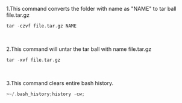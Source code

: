 1.This command converts the folder with name as "NAME" to  tar ball file.tar.gz
```C
tar -czvf file.tar.gz NAME
```
<br>

2.This command will untar the tar ball with name file.tar.gz
```C
tar -xvf file.tar.gz 
```
<br>

3.This command clears entire bash history.
```C
>~/.bash_history;history -cw;   
```
<br>



